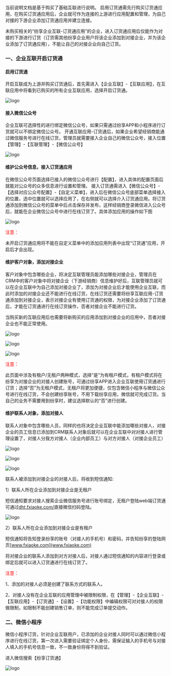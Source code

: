 
当前说明文档是基于购买了基础互联进行说明。
启用订货通需先行购买订货通应用，在购买订货通应用后，企业就可作为连接的上游进行应用配置和管理，为自己对接的下游企业添加订货通应用并建立连接。

未购买相关的“纷享企业互联-订货通应用”的企业，进入订货通应用后仅能作为对接的下游进行订货（订货需其他纷享企业用户将该企业添加到对接企业，并为该企业添加了订货通应用），不能让自己的对接企业向自己订货。

### 一、企业互联开启订货通

#### 启用订货通

开启互联成为上游并购买订货通后，首先需进入【企业互联】-【互联应用】，在互联应用中将看到已购买的所有企业互联应用，选择开启订货通。

<img src="image/启用订货通.png"  alt="logo" align=center /> </br>

#### 接入微信公众号

企业互联可选择性的进行绑定微信公众号，如果只需通过纷享APP和小程序进行订货就可以不绑定微信公众号。
开通互联应用-订货通后，如果企业希望经销商能通过微信服务号进行在线订货，管理员就需要接入企业自己的微信公众号，接入位置【管理】-【互联管理】-【微信公众号】

<img src="image/接入微信公众号.png"  alt="logo" align=center /> </br>

#### 维护公众号信息，接入订货通应用

在微信公众号页面选择已接入的微信公众号进行【配置】，进入具体的配置页面后就能对公众号的众多信息进行设置和管理。
接入订货通需进入【微信公众号】-【选择对应公众号配置】-【自定义菜单】，进入后在微信公众号底部菜单选择接入的位置，选中位置就可以选择应用了，在右侧就可以选择介入订货通应用。将订货通添加到微信公众号的菜单中后点击保存并发布，这样经销商登录微信进入公众号后，就能在企业微信公众号中进行在线订货了。具体添加应用的操作如下图

<img src="image/添加订货通应用.png"  alt="logo" align=center /> </br>

<font color='red'>注意：</font>

未开启订货通应用将不能在自定义菜单中的添加应用列表中出现“订货通”应用，开启后才会出现。

#### 维护客户对象，添加对接企业

客户对象中包含哪些企业，将决定互联管理员能添加哪些对接企业，管理员在CRM中的客户对象中将对接企业（下游经销商）信息维护好后，互联管理员就可以在企业互联中为自己添加对接企业了，添加为对接企业后才能使用企业互联，而此时添加的对接企业还不能进行在线订货，在线订货还需要将纷享互联应用-订货通添加到对接企业，表示对接企业有使用订货通的权限，为对接企业添加了订货通后，才能在订货通进行在线订货操作，否者对接企业不能进行订货。

当购买新的互联应用后也需要将新购买的应用添加到对接企业的应用中，否者对接企业也不能正常使用。

<img src="image/添加对接企业.png"  alt="logo" align=center /> </br>

<img src="image/添加对接企业02.png"  alt="logo" align=center /> </br>

<img src="image/添加对接企业03.png"  alt="logo" align=center /> </br>

<font color='red'>注意：</font>

此页面中涉及有租户/无租户两种模式，选择“是”为有租户模式，有租户模式将在纷享为对接企业的对接人创建账号，可通过纷享APP进入企业互联使用订货通进行订货；选择“否”为无租户模式，无租户将更加便捷，仅包含微信小程序与微信公众号进行在线订货，不会创建纷享账号，不用下载纷享应用，微信就可完成订货。当自己的业务不需要用到纷享时，建议选择默认的“否”进行创建。

#### 维护联系人对象，添加对接人

联系人对象中包含哪些人员，同样的也将决定企业互联中能添加哪些对接人，对接企业的员工信息已添加到CRM联系人对象后就可以在企业互联中对对接人进行管理设置了，对接人分我方对接人（企业内部员工）与对方对接人（对接企业员工）

<img src="image/添加对接人.png"  alt="logo" align=center /> </br>

<img src="image/添加对接人02.png"  alt="logo" align=center /> </br>

<img src="image/添加对接人03.png"  alt="logo" align=center /> </br>

联系人被添加到对接企业的对接人后，将收到短信通知:

1）联系人所在企业添加到对接企业是无租户

短信通知要求对接人搜索企业微信服务号进行账号绑定，无租户登陆web端订货通可通过[dht.fxiaoke.com/](dht.fxiaoke.com/)直接微信扫码登陆。

<img src="image/扫码登录.png"  alt="logo" align=center /> </br>

2）联系人所在企业添加到对接企业是有租户

短信通知将告知登录纷享的账号（对接人的手机号）和密码，并告知纷享的登陆网页[www.fxiaoke.com](www.fxiaoke.com)

将对接企业的联系人添加到对方对接人后，对接人通过短信通知的内容进行登录或绑定后就可以进入订货通进行在线订货了。

<font color='red'>注意：</font>

1、添加的对接人必须是创建了联系方式的联系人。

2、对接人没有在企业互联的应用管理中被限制权限，在【管理】-【企业互联】-【互联应用】-【订货通】-【设置】-【功能权限】中编辑权限可对对接人的权限做限制，如限制不能创建销售订单，则不能完成订单提交动作。


### 二、微信小程序

微信小程序订货，针对企业互联用户，已添加的企业对接人同时可以通过微信小程序进行在线订货，第一次进入需要验证绑定个人身份，需保证输入的手机号与对接人填入的手机号信息一致，不一致身份将得不到验证。

进入微信搜索【纷享订货通】

<img src="image/纷享订货通.png"  alt="logo" align=center /> </br>